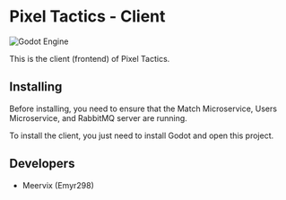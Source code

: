 # Pixel Tactics - Client
![Godot Engine](https://img.shields.io/badge/GODOT-%23FFFFFF.svg?style=for-the-badge&logo=godot-engine)

This is the client (frontend) of Pixel Tactics.

## Installing
Before installing, you need to ensure that the Match Microservice, Users Microservice, and RabbitMQ server are running.

To install the client, you just need to install Godot and open this project.

## Developers
- Meervix (Emyr298)
